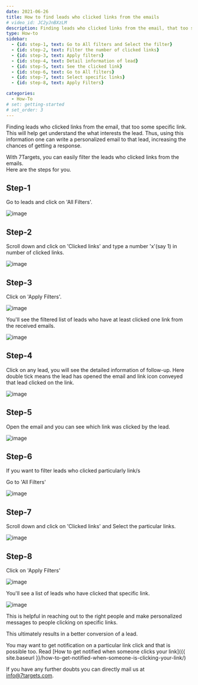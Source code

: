```yaml
---
date: 2021-06-26
title: How to find leads who clicked links from the emails
# video_id: JC2yJnBXzLM
description: Finding leads who clicked links from the email, that too some specific link will help write a personalized email to that lead. This will help get the response from the lead.
type: How-to
sidebar:
  - {id: step-1, text: Go to All filters and Select the filter}
  - {id: step-2, text: Filter the number of clicked links}
  - {id: step-3, text: Apply filters}
  - {id: step-4, text: Detail information of lead}
  - {id: step-5, text: See the clicked link}
  - {id: step-6, text: Go to All filters}
  - {id: step-7, text: Select specific links}
  - {id: step-8, text: Apply Filters}

categories:
  - How-To
# set: getting-started
# set_order: 3
---
```


Finding leads who clicked links from the email, that too some specific link. This will help get understand the what interests the lead. Thus, using this information one can write a personalized email to that lead, increasing the chances of getting a response. 

With 7Targets, you can easily filter the leads who clicked links from the emails.  
Here are the steps for you.

## Step-1

Go to leads and click on 'All Filters'.

![image](../../images/Particular-link-1.png)

## Step-2

Scroll down and click on 'Clicked links' and type a number 'x'(say 1) in number of clicked links. 

![image](../../images/Particular-link-2.png) 

## Step-3

Click on 'Apply Filters'.

![image](../../images/Particular-link-3.png)

You'll see the filtered list of leads who have at least clicked one link from the received emails.

![image](../../images/Particular-link-4.png)

## Step-4

Click on any lead, you will see the detailed information of follow-up. Here double tick means the lead has opened the email and link icon conveyed that lead clicked on the link.

![image](../../images/Particular-link-5.png)

## Step-5

Open the email and you can see which link was clicked by the lead. 

![image](../../images/Particular-link-6.png)

## Step-6

If you want to filter leads who clicked particularly link/s 

Go to 'All Filters'

![image](../../images/Particular-link-7.png)

## Step-7

Scroll down and click on 'Clicked links' and Select the particular links.

![image](../../images/Particular-link-8.png)

## Step-8

Click on 'Apply Filters'

![image](../../images/Particular-link-9.png)

You'll see a list of leads who have clicked that specific link.

![image](../../images/Particular-link-10.png) 

This is helpful in reaching out to the right people and make personalized messages to people clicking on specific links.

This ultimately results in a better conversion of a lead. 

You may want to get notification on a particular link click and that is possible too. Read [How to get notified when someone clicks your link]({{ site.baseurl }}/how-to-get-notified-when-someone-is-clicking-your-link/) 

If you have any further doubts you can directly mail us at info@7targets.com.


